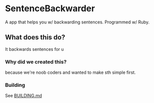 # SentenceBackwarder
A app that helps you w/ backwarding sentences. Programmed w/ Ruby.
## What does this do?
It backwards sentences for u
### Why did we created this?
because we're noob coders and wanted to make sth simple first.
### Building
See [BUILDING.md](https://github.com/GnXOrg/SentenceBackwarder/blob/master/BUILDING.md)
